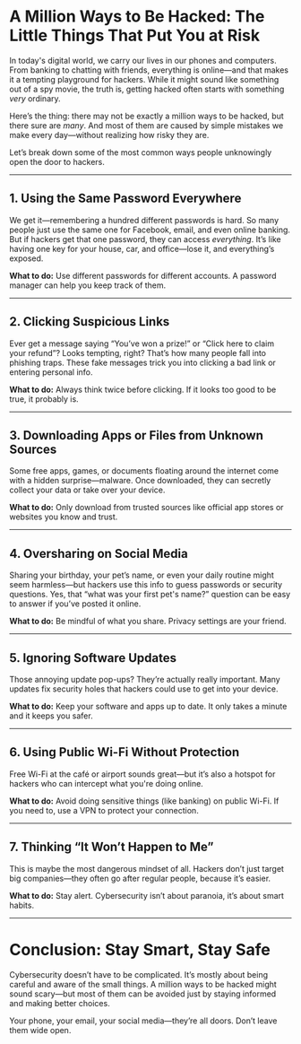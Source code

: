 # A Million Ways to Be Hacked: The Little Things That Put You at Risk

In today's digital world, we carry our lives in our phones and computers. From banking to chatting with friends, everything is online—and that makes it a tempting playground for hackers. While it might sound like something out of a spy movie, the truth is, getting hacked often starts with something *very* ordinary.

Here’s the thing: there may not be exactly a million ways to be hacked, but there sure are *many*. And most of them are caused by simple mistakes we make every day—without realizing how risky they are.

Let’s break down some of the most common ways people unknowingly open the door to hackers.

---

## 1. Using the Same Password Everywhere

We get it—remembering a hundred different passwords is hard. So many people just use the same one for Facebook, email, and even online banking. But if hackers get that one password, they can access *everything*. It’s like having one key for your house, car, and office—lose it, and everything’s exposed.

**What to do:** Use different passwords for different accounts. A password manager can help you keep track of them.

---

## 2. Clicking Suspicious Links

Ever get a message saying “You’ve won a prize!” or “Click here to claim your refund”? Looks tempting, right? That’s how many people fall into phishing traps. These fake messages trick you into clicking a bad link or entering personal info.

**What to do:** Always think twice before clicking. If it looks too good to be true, it probably is.

---

## 3. Downloading Apps or Files from Unknown Sources

Some free apps, games, or documents floating around the internet come with a hidden surprise—malware. Once downloaded, they can secretly collect your data or take over your device.

**What to do:** Only download from trusted sources like official app stores or websites you know and trust.

---

## 4. Oversharing on Social Media

Sharing your birthday, your pet’s name, or even your daily routine might seem harmless—but hackers use this info to guess passwords or security questions. Yes, that “what was your first pet's name?” question can be easy to answer if you’ve posted it online.

**What to do:** Be mindful of what you share. Privacy settings are your friend.

---

## 5. Ignoring Software Updates

Those annoying update pop-ups? They’re actually really important. Many updates fix security holes that hackers could use to get into your device.

**What to do:** Keep your software and apps up to date. It only takes a minute and it keeps you safer.

---

## 6. Using Public Wi-Fi Without Protection

Free Wi-Fi at the café or airport sounds great—but it’s also a hotspot for hackers who can intercept what you're doing online.

**What to do:** Avoid doing sensitive things (like banking) on public Wi-Fi. If you need to, use a VPN to protect your connection.

---

## 7. Thinking “It Won’t Happen to Me”

This is maybe the most dangerous mindset of all. Hackers don’t just target big companies—they often go after regular people, because it’s easier.

**What to do:** Stay alert. Cybersecurity isn’t about paranoia, it’s about smart habits.

---

# Conclusion: Stay Smart, Stay Safe

Cybersecurity doesn’t have to be complicated. It’s mostly about being careful and aware of the small things. A million ways to be hacked might sound scary—but most of them can be avoided just by staying informed and making better choices.

Your phone, your email, your social media—they’re all doors. Don’t leave them wide open.

